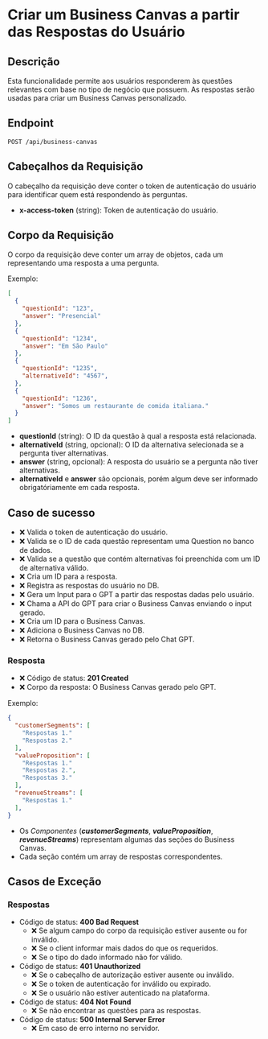 # Criar um Business Canvas a partir das Respostas do Usuário

## Descrição

Esta funcionalidade permite aos usuários responderem às questões relevantes com base no tipo de negócio que possuem. As respostas serão usadas para criar um Business Canvas personalizado.

## Endpoint

`POST /api/business-canvas`

## Cabeçalhos da Requisição

O cabeçalho da requisição deve conter o token de autenticação do usuário para identificar quem está respondendo às perguntas.

- **x-access-token** (string): Token de autenticação do usuário.

## Corpo da Requisição

O corpo da requisição deve conter um array de objetos, cada um representando uma resposta a uma pergunta.

Exemplo:

```json
[
  {
    "questionId": "123",
    "answer": "Presencial"
  },
  {
    "questionId": "1234",
    "answer": "Em São Paulo"
  },
  {
    "questionId": "1235",
    "alternativeId": "4567",
  },
  {
    "questionId": "1236",
    "answer": "Somos um restaurante de comida italiana."
  }
]
```

- **questionId** (string): O ID da questão à qual a resposta está relacionada.
- **alternativeId** (string, opcional): O ID da alternativa selecionada se a pergunta tiver alternativas.
- **answer** (string, opcional): A resposta do usuário se a pergunta não tiver alternativas.
- **alternativeId** e **answer** são opcionais, porém algum deve ser informado obrigatóriamente em cada resposta.


## Caso de sucesso
- ❌ Valida o token de autenticação do usuário.
- ❌ Valida se o ID de cada questão representam uma Question no banco de dados.
- ❌ Valida se a questão que contém alternativas foi preenchida com um ID de alternativa válido.
- ❌ Cria um ID para a resposta.
- ❌ Registra as respostas do usuário no DB.
- ❌ Gera um Input para o GPT a partir das respostas dadas pelo usuário.
- ❌ Chama a API do GPT para criar o Business Canvas enviando o input gerado.
- ❌ Cria um ID para o Business Canvas.
- ❌ Adiciona o Business Canvas no DB.
- ❌ Retorna o Business Canvas gerado pelo Chat GPT.

### Resposta

- ❌ Código de status: **201 Created**
- ❌ Corpo da resposta: O Business Canvas gerado pelo GPT.


Exemplo:
```json
{
  "customerSegments": [
    "Respostas 1."
    "Respostas 2."
  ],
  "valueProposition": [
    "Respostas 1."
    "Respostas 2.",
    "Respostas 3."
  ],
  "revenueStreams": [
    "Respostas 1."
  ],
}
```
- Os *Componentes* (***customerSegments***, ***valueProposition***, ***revenueStreams***) representam algumas das seções do Business Canvas.
- Cada seção contém um array de respostas correspondentes.

## Casos de Exceção

### Respostas

- Código de status: **400 Bad Request**
  - ❌ Se algum campo do corpo da requisição estiver ausente ou for inválido.
  - ❌ Se o client informar mais dados do que os requeridos.
  - ❌ Se o tipo do dado informado não for válido.
- Código de status: **401 Unauthorized**
  - ❌ Se o cabeçalho de autorização estiver ausente ou inválido.
  - ❌ Se o token de autenticação for inválido ou expirado.
  - ❌ Se o usuário não estiver autenticado na plataforma.
- Código de status: **404 Not Found**
  - ❌ Se não encontrar as questões para as respostas.
- Código de status: **500 Internal Server Error**
  - ❌ Em caso de erro interno no servidor.

